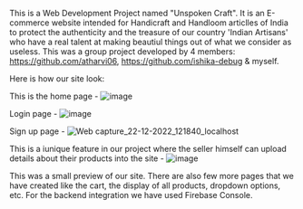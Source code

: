 This is a Web Development Project named "Unspoken Craft". 
It is an E-commerce website intended for Handicraft and Handloom articlles of India to protect the authenticity and the treasure of our country 'Indian Artisans' who have a real talent at making beautiul things out of what we consider as useless.
This was a group project developed by 4 members: https://github.com/atharvi06, https://github.com/ishika-debug & myself.

Here is how our site look:

This is the home page -
![image](https://user-images.githubusercontent.com/88432145/209073780-11a097c8-cb25-428a-92c9-0ed256ed8176.png)

Login page -
![image](https://user-images.githubusercontent.com/88432145/209074180-fbe31220-20e4-4c2c-a0bb-f4066998012f.png)

Sign up page -
![Web capture_22-12-2022_121840_localhost](https://user-images.githubusercontent.com/88432145/209074362-1acea131-1479-4aba-a9db-a012802bb598.jpeg)

This is a iunique feature in our project where the seller himself can upload details about their products into the site -
![image](https://user-images.githubusercontent.com/88432145/209074597-9fae2308-4f30-4d3e-8e9b-ab6fa9407712.png)

This was a small preview of our site. There are also few more pages that we have created like the cart, the display of all products, dropdown options, etc.
For the backend integration we have used Firebase Console.


